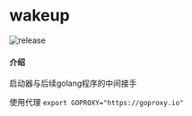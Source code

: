 # wakeup
![release](https://github.com/qydysky/wakeup/workflows/release/badge.svg)
#### 介绍
启动器与后续golang程序的中间接手

使用代理 `export GOPROXY="https://goproxy.io"`
